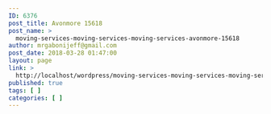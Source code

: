 ```yaml
---
ID: 6376
post_title: Avonmore 15618
post_name: >
  moving-services-moving-services-moving-services-avonmore-15618
author: mrgabonijeff@gmail.com
post_date: 2018-03-28 01:47:00
layout: page
link: >
  http://localhost/wordpress/moving-services-moving-services-moving-services-avonmore-15618/
published: true
tags: [ ]
categories: [ ]
---
```

